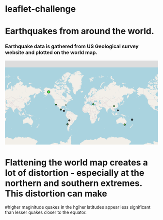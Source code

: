 # leaflet-challenge
# Earthquakes from around the world.
### Earthquake data is gathered from US Geological survey website and plotted on the world map.

![worldmap](https://github.com/Wdepalma/leaflet-challenge/blob/main/leaflet-step1/Screenshot%20of%20World%20map.PNG)

# Flattening the world map creates a lot of distortion - especially at the northern and southern extremes.  This distortion can make 
#higher maginitude quakes in the hgiher latitudes appear less significant than lesser quakes closer to the equator.  
